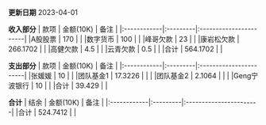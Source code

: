 **更新日期**
2023-04-01

**收入部分**
|   款项    | 金额(10K)     | 备注                    |
|:------------|:---------|:-----------------------|
|A股股票         | 170    |                       |
|数字货币         | 100      |  |
|峰哥欠款         | 23      |  |
|康岩松欠款         | 266.1702  |  |
|高健欠款         | 4.5  |  |
|云青欠款         | 0.5  |  |
|合计         | 564.1702 |                        |

**支出部分**
|   款项    | 金额(10K)     | 备注                    |
|:------------|:---------|:-----------------------|
|张媛媛         | 10      |  |
|团队基金1       | 17.3226 | | |
|团队基金2       | 2.1064 | | |
|Geng宁波银行    | 10         |  |
|合计         | 39.429 |                        |


**合计**
|   结余    | 金额(10K)     | 备注                    |
|:------------|:---------|:-----------------------|
|合计         | 524.7412    |                       |

